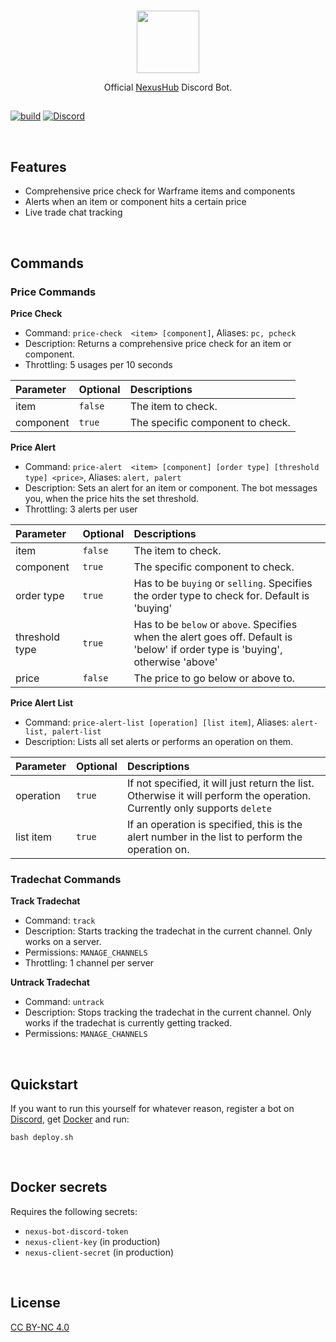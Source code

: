 <br>

<p align="center">
<img src ="https://github.com/nexus-devs/nexus-stats/raw/development/.github/blobob.gif" height="100" />

<br>

<p align="center">Official <a href="https://nexushub.co">NexusHub</a> Discord Bot.</p>
</p>

##

[![build](https://ci.nexus-stats.com/api/badges/nexus-devs/nexus-bot/status.svg)](https://ci.nexus-stats.com/nexus-devs/nexus-bot)
[![Discord](https://img.shields.io/discord/195582152849620992.svg?logo=discord)](https://discord.gg/AG8RPZ8)

<br>

## Features
- Comprehensive price check for Warframe items and components
- Alerts when an item or component hits a certain price
- Live trade chat tracking

<br>

## Commands

### Price Commands
**Price Check**
- Command: `price-check  <item> [component]`, Aliases: `pc, pcheck`
- Description: Returns a comprehensive price check for an item or component.
- Throttling: 5 usages per 10 seconds

| Parameter      | Optional     | Descriptions     |
|:---------------|:-------------|:-----------------|
| item | `false` | The item to check. |
| component | `true` | The specific component to check. |

**Price Alert**
- Command: `price-alert  <item> [component] [order type] [threshold type] <price>`, Aliases: `alert, palert`
- Description: Sets an alert for an item or component. The bot messages you, when the price hits the set threshold.
- Throttling: 3 alerts per user

| Parameter      | Optional     | Descriptions     |
|:---------------|:-------------|:-----------------|
| item | `false` | The item to check. |
| component | `true` | The specific component to check. |
| order type | `true` | Has to be `buying` or `selling`. Specifies the order type to check for. Default is 'buying'
| threshold type | `true` | Has to be `below` or `above`. Specifies when the alert goes off. Default is 'below' if order type is 'buying', otherwise 'above'
| price | `false` | The price to go below or above to. |

**Price Alert List**
- Command: `price-alert-list [operation] [list item]`, Aliases: `alert-list, palert-list`
- Description: Lists all set alerts or performs an operation on them.

| Parameter      | Optional     | Descriptions     |
|:---------------|:-------------|:-----------------|
| operation | `true` | If not specified, it will just return the list. Otherwise it will perform the operation. Currently only supports `delete` |
| list item | `true` | If an operation is specified, this is the alert number in the list to perform the operation on. |

### Tradechat Commands
**Track Tradechat**
- Command: `track`
- Description: Starts tracking the tradechat in the current channel. Only works on a server.
- Permissions: `MANAGE_CHANNELS`
- Throttling: 1 channel per server

**Untrack Tradechat**
- Command: `untrack`
- Description: Stops tracking the tradechat in the current channel. Only works if the tradechat is currently getting tracked.
- Permissions: `MANAGE_CHANNELS`

<br>

## Quickstart
If you want to run this yourself for whatever reason, register a bot on [Discord](https://discordapp.com/developers/applications/me),
get [Docker](https://www.docker.com/) and run:

```
bash deploy.sh
```

<br>

## Docker secrets
Requires the following secrets:
- `nexus-bot-discord-token`
- `nexus-client-key` (in production)
- `nexus-client-secret` (in production)

<br>

## License
[CC BY-NC 4.0](https://creativecommons.org/licenses/by-nc/4.0/)
